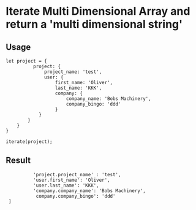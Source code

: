 # Iterate Multi Dimensional Array and return a 'multi dimensional string'

## Usage

```
let project = {
          project: {
              project_name: 'test', 
              user: {
                  first_name: 'Oliver',
                  last_name: 'KKK',
                  company: {
                      company_name: 'Bobs Machinery',
                      company_bingo: 'ddd'
                  }
            }
        }
    }
}
```


`iterate(project);`

## Result

```[
          'project.project_name' : 'test',
          'user.first_name': 'Oliver',
          'user.last_name': 'KKK',
          'company.company_name': 'Bobs Machinery',
           company.company_bingo': 'ddd'
 ]
````
